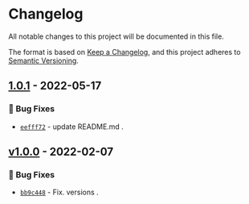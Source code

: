 # Changelog
All notable changes to this project will be documented in this file.

The format is based on [Keep a Changelog](https://keepachangelog.com/en/1.0.0/),
and this project adheres to [Semantic Versioning](https://semver.org/spec/v2.0.0.html).

## [1.0.1] - 2022-05-17
### :bug: Bug Fixes
- [`eefff72`](https://github.com/clouddrove/terraform-aws-s3-multiaccount-replication/commit/eefff7203cfed51aecd0d28ca66be643dfc32147) - update README.md .

## [v1.0.0] - 2022-02-07
### :bug: Bug Fixes
- [`bb9c448`](https://github.com/clouddrove/terraform-aws-s3-multiaccount-replication/commit/bb9c448156bde3c818381b85cb10f6d78e558e5f) - Fix. versions .

[1.0.1]:  https://github.com/clouddrove/terraform-aws-s3-multiaccount-replication/releases/tag/1.0.1
[v1.0.0]: https://github.com/clouddrove/terraform-aws-s3-multiaccount-replication/compare/v1.0.0...master